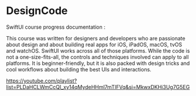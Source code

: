 # DesignCode

SwiftUI course progress documentation : 

This course was written for designers and developers who are passionate about design and about building real apps for iOS, iPadOS, macOS, tvOS and watchOS. SwiftUI works across all of those platforms. While the code is not a one-size-fits-all, the controls and techniques involved can apply to all platforms. It is beginner-friendly, but it is also packed with design tricks and cool workflows about building the best UIs and interactions.

https://youtube.com/playlist?list=PLDaHCLWmCcQI_xy14qMydeHHml7mTIFVq&si=MkwxDKHi3Ug7G5EG
